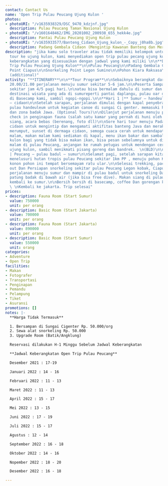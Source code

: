 ```yaml
---
contact: Contact Us
name: 'Open Trip Pulau Peucang Ujung Kulon '
photos:
- photoURI: "/v1635938329/DSC_9470_kdzjnf.jpg"
  description: Pulau Peucang Taman Nasional Ujung Kulon
- photoURI: "/v1601648462/IMG_20201002_200938_655_hekk4e.jpg"
  description: Pantai Pulau Peucang Ujung Kulon
- photoURI: "/v1635933577/Banteng_Cidaon_Ujung_kulon_-_Copy_j0ha8b.jpg"
  description: Padang Gembala Cidaon (Mengintip Kawanan Banteng dan Merak Liar)
description: "jika kamu solo traveler atau tidak memiliki kelompok untuk melakukan
  tour ke ujung kulon, kami menyediakan open trip pulau pecang ujung kulon dengan
  keberangkatan yang disesuaikan dengan jadwal yang kami miliki \n\n**Destinasi Open
  Trip Pulau Peucang Ujung Kulon**\n\nPulau Peucang\n\nPadang Gembala Cidaon\n\nSnorkeling
  Point Ciapus\n\nSnorkeling Point Legon Sumino\n\nPohon Kiara Raksasa\n\nSungai CIgenter
  (additional)"
activity: "**ITINERARY**\n\n**Tour Program**\n\nSebaiknya berangkat dari jakarta pukul
  20.00/21.00 perjalanan menuju sumur sekitar 5-6 jam.\n\nPeserta Sampai di sumur
  sekitar jam 4/5 pagi hari.\n\natau bisa bermalam dahulu di sumur dan mengunjungi
  destinasi wisata yang ada di sumureperti pantai daplangu, pulau oar dan curug cihangasa.\n\nTransit
  di Basecamp kami, sambil ngopi-ngopi.\n\n**Hari 1 |** Sumur – handeuleum – Peucang
  – cidaon\n\nSetelah sarapan, perjalanan dimulai dengan kapal penyebrangan menuju
  pulau handeuleum untuk kegiatan canoe di sungai Ci genter. memasuki habitat reptil
  dan zona badak Jawa. (Optional Tours)\n\nDilanjut perjalanan menuju pulau Peucang,
  check in penginapan fauna (salah satu kamar yang pernah di huni oleh presiden Soeharto).\n\nMakan
  siang, acara bebas (berenang, foto dll)\n\nSore hari tour menuju Padang gembala
  cidaon untuk mengintip dan mengamati aktifitas banteng Java dan merak yang sedang
  merumput, sunset di dermaga cidaon, semoga cuaca cerah untuk mendapat momen terbaik.\n\nSelamat
  malam, makan malam kami sediakan di kapal, menu ikan bakar dan sambal khas ujung
  kulon bagi yang tidak bisa makan ikan, bisa pesan sebelumnya untuk disiapkan ayam.\n\nNikmati
  malam di pulau Peucang, anjangan ke rumah petugas untuk mendengan cerita / legenda
  ujung kulon, sambil menikmati pisang goreng dan bandrek.  \n(BLD)\n\n**Hari 2**
  | Peucang – pulau badul – sumur\n\nSelamat pagi, setelah sarapan kita akan sedikit
  menelusuri hutan tropis pulau Peucang sekitar 1km PP , menuju pohon Kiara raksasa
  konon pohon ini tempat bersemayam ratu ular.\n\nSelesai trekking, packing check
  out Dan Persiapan snorkeling sekitar pulau Peucang Legon kobak, Ciapus dan citerjun.\n\nLanjut
  perjalanan menuju sumur dan mampir di pulau badul untuk snorkeling Dan berfoto dengan
  patung badak di bawah air (jika bisa free dive). Makan siang di pulau badul dan
  kembali ke sumur.\n\nBersih bersih di basecamp, coffee Dan gorengan kami sediakan.
  \ \nKembali ke jakarta. Trip selesai"
prices:
- description: Fauna Room (Start Sumur)
  value: 750000
  unit: per orang
- description: Basic Room (Start Jakarta)
  value: 700000
  unit: per orang
- description: Fauna Room (Start Jakarta)
  value: 890000
  unit: per orang
- description: Basic Room (Start Sumur)
  value: 550000
  unit: orang
categories:
- Adventure
- Open Trip
facilities:
- Makan
- Fotografer
- Transportasi
- Penginapan
- Pemandu
- Pelampung
- Tiket
- Asuransi
promotions: []
notes: |-
  **Harga Tidak Termasuk**

  1. Bersampan di Sungai Cigenter Rp. 50.000/org
  2. Sewa alat snorkeling Rp. 50.000
  3. Upgrade Room (Batik/Angklung)

  Reservasi dilakukan H-1 Minggu Sebelum Jadwal Keberangkatan

  **Jadwal Keberangkatan Open Trip Pulau Peucang**

  Desember 2021 : 17-19

  Januari 2022 : 14 - 16

  Februari 2022 : 11 - 13

  Maret 2022 : 11 - 13

  April 2022 : 15 - 17

  Mei 2022 : 13 - 15

  Juni 2022 : 17 - 19

  Juli 2022 : 15 - 17

  Agustus : 12 - 14

  September 2022 : 16 - 18

  Oktober 2022 : 14 - 16

  Nopember 2022 : 18 - 20

  Desember 2022 : 16 - 18

---
```

